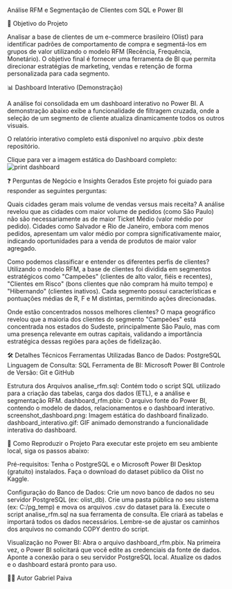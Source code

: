 Análise RFM e Segmentação de Clientes com SQL e Power BI

🎯 Objetivo do Projeto

Analisar a base de clientes de um e-commerce brasileiro (Olist) para identificar padrões de comportamento de compra e segmentá-los em grupos de valor utilizando o modelo RFM (Recência, Frequência, Monetário). O objetivo final é fornecer uma ferramenta de BI que permita direcionar estratégias de marketing, vendas e retenção de forma personalizada para cada segmento.

📊 Dashboard Interativo (Demonstração)

A análise foi consolidada em um dashboard interativo no Power BI. A demonstração abaixo exibe a funcionalidade de filtragem cruzada, onde a seleção de um segmento de cliente atualiza dinamicamente todos os outros visuais.

O relatório interativo completo está disponível no arquivo .pbix deste repositório.


Clique para ver a imagem estática do Dashboard completo: ![print dashboard](https://github.com/user-attachments/assets/a121df9b-f250-4c04-8bd2-a4a2bcd6a1e2)




❓ Perguntas de Negócio e Insights Gerados
Este projeto foi guiado para responder as seguintes perguntas:

Quais cidades geram mais volume de vendas versus mais receita?
A análise revelou que as cidades com maior volume de pedidos (como São Paulo) não são necessariamente as de maior Ticket Médio (valor médio por pedido). Cidades como Salvador e Rio de Janeiro, embora com menos pedidos, apresentam um valor médio por compra significativamente maior, indicando oportunidades para a venda de produtos de maior valor agregado.

Como podemos classificar e entender os diferentes perfis de clientes?
Utilizando o modelo RFM, a base de clientes foi dividida em segmentos estratégicos como "Campeões" (clientes de alto valor, fiéis e recentes), "Clientes em Risco" (bons clientes que não compram há muito tempo) e "Hibernando" (clientes inativos). Cada segmento possui características e pontuações médias de R, F e M distintas, permitindo ações direcionadas.

Onde estão concentrados nossos melhores clientes?
O mapa geográfico revelou que a maioria dos clientes do segmento "Campeões" está concentrada nos estados do Sudeste, principalmente São Paulo, mas com uma presença relevante em outras capitais, validando a importância estratégica dessas regiões para ações de fidelização.

🛠️ Detalhes Técnicos
Ferramentas Utilizadas
Banco de Dados: PostgreSQL
Linguagem de Consulta: SQL
Ferramenta de BI: Microsoft Power BI
Controle de Versão: Git e GitHub

Estrutura dos Arquivos
analise_rfm.sql: Contém todo o script SQL utilizado para a criação das tabelas, carga dos dados (ETL), e a análise e segmentação RFM.
dashboard_rfm.pbix: O arquivo fonte do Power BI, contendo o modelo de dados, relacionamentos e o dashboard interativo.
screenshot_dashboard.png: Imagem estática do dashboard finalizado.
dashboard_interativo.gif: GIF animado demonstrando a funcionalidade interativa do dashboard.

🚀 Como Reproduzir o Projeto
Para executar este projeto em seu ambiente local, siga os passos abaixo:

Pré-requisitos:
Tenha o PostgreSQL e o Microsoft Power BI Desktop (gratuito) instalados.
Faça o download do dataset público da Olist no Kaggle.

Configuração do Banco de Dados:
Crie um novo banco de dados no seu servidor PostgreSQL (ex: olist_db).
Crie uma pasta pública no seu sistema (ex: C:/pg_temp) e mova os arquivos .csv do dataset para lá.
Execute o script analise_rfm.sql na sua ferramenta de consulta. Ele criará as tabelas e importará todos os dados necessários. Lembre-se de ajustar os caminhos dos arquivos no comando COPY dentro do script.

Visualização no Power BI:
Abra o arquivo dashboard_rfm.pbix.
Na primeira vez, o Power BI solicitará que você edite as credenciais da fonte de dados. Aponte a conexão para o seu servidor PostgreSQL local.
Atualize os dados e o dashboard estará pronto para uso.

👨‍💻 Autor
Gabriel Paiva
